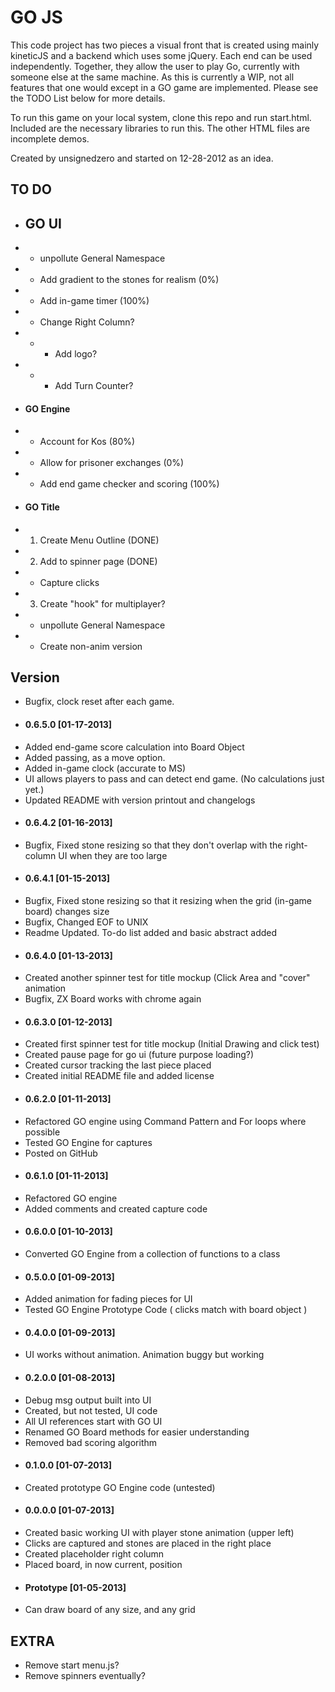 # GO JS #

This code project has two pieces a visual front that is created using
mainly kineticJS and a backend which uses some jQuery. Each end can be used
independently. Together, they allow the user to play Go, currently with
someone else at the same machine. As this is currently a WIP, not all features
that one would except in a GO game are implemented. Please see the TODO List below
for more details.

To run this game on your local system, clone this repo and run start.html.
Included are the necessary libraries to run this. The other HTML files are
incomplete demos.

Created by unsignedzero and started on 12-28-2012 as an idea.

## TO DO ##
* ## GO UI ##
* * unpollute General Namespace
* * Add gradient to the stones for realism (0%)
* * Add in-game timer (100%)
* * Change Right Column?
* * * Add logo?
* * * Add Turn Counter? 
* #### GO Engine #
* * Account for Kos (80%)
* * Allow for prisoner exchanges (0%)
* * Add end game checker and scoring (100%)
* #### GO Title #
* 1. Create Menu Outline (DONE)
* 2. Add to spinner page (DONE)
* * Capture clicks
* 3. Create "hook" for multiplayer?
* * unpollute General Namespace
* * Create non-anim version

## Version ##
* Bugfix, clock reset after each game.
* #### 0.6.5.0 [01-17-2013] #
* Added end-game score calculation into Board Object
* Added passing, as a move option.
* Added in-game clock (accurate to MS)
* UI allows players to pass and can detect end game. (No calculations just yet.)
* Updated README with version printout and changelogs
* #### 0.6.4.2 [01-16-2013] #
* Bugfix, Fixed stone resizing so that they don't overlap with the right-column UI when they are too large
* #### 0.6.4.1 [01-15-2013] #
* Bugfix, Fixed stone resizing so that it resizing when the grid (in-game board) changes size 
* Bugfix, Changed EOF to UNIX
* Readme Updated. To-do list added and basic abstract added
* #### 0.6.4.0 [01-13-2013] #
* Created another spinner test for title mockup (Click Area and "cover" animation
* Bugfix, ZX Board works with chrome again
* #### 0.6.3.0 [01-12-2013] #
* Created first spinner test for title mockup (Initial Drawing and click test)
* Created pause page for go ui (future purpose loading?)
* Created cursor tracking the last piece placed
* Created initial README file and added license
* #### 0.6.2.0 [01-11-2013] #
* Refactored GO engine using Command Pattern and For loops where possible
* Tested GO Engine for captures
* Posted on GitHub
* #### 0.6.1.0 [01-11-2013] #
* Refactored GO engine
* Added comments and created capture code
* #### 0.6.0.0 [01-10-2013] #
* Converted GO Engine from a collection of functions to a class
* #### 0.5.0.0 [01-09-2013] #
* Added animation for fading pieces for UI
* Tested GO Engine Prototype Code ( clicks match with board object )
* #### 0.4.0.0 [01-09-2013] #
* UI works without animation. Animation buggy but working
* #### 0.2.0.0 [01-08-2013] #
* Debug msg output built into UI
* Created, but not tested, UI code
* All UI references start with GO UI 
* Renamed GO Board methods for easier understanding
* Removed bad scoring algorithm
* #### 0.1.0.0 [01-07-2013] #
* Created prototype GO Engine code (untested)
* #### 0.0.0.0 [01-07-2013] #
* Created basic working UI with player stone animation (upper left)
* Clicks are captured and stones are placed in the right place
* Created placeholder right column
* Placed board, in now current, position
* #### Prototype [01-05-2013] #
* Can draw board of any size, and any grid

## EXTRA #
* Remove start menu.js?
* Remove spinners eventually?

